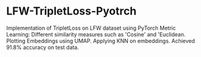 # LFW-TripletLoss-Pyotrch
Implementation of TripletLoss on LFW dataset using PyTorch Metric Learning:
Different similarity measures such as 'Cosine' and 'Euclidean.
Plotting Embeddings using UMAP.
Applying KNN on embeddings.
Achieved 91.8% accuracy on test data.
